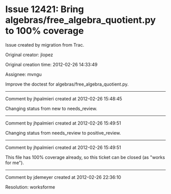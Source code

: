# Issue 12421: Bring algebras/free_algebra_quotient.py to 100% coverage

Issue created by migration from Trac.

Original creator: jlopez

Original creation time: 2012-02-26 14:33:49

Assignee: mvngu

Improve the doctest for algebras/free_algebra_quotient.py.


---

Comment by jhpalmieri created at 2012-02-26 15:48:45

Changing status from new to needs_review.


---

Comment by jhpalmieri created at 2012-02-26 15:49:51

Changing status from needs_review to positive_review.


---

Comment by jhpalmieri created at 2012-02-26 15:49:51

This file has 100% coverage already, so this ticket can be closed (as "works for me").


---

Comment by jdemeyer created at 2012-02-26 22:36:10

Resolution: worksforme
